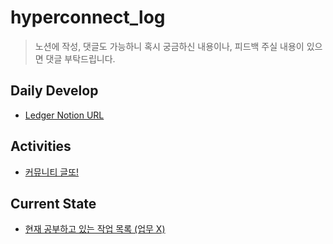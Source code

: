 # hyperconnect_log

> 노션에 작성, 댓글도 가능하니 혹시 궁금하신 내용이나, 피드백 주실 내용이 있으면 댓글 부탁드립니다.

## Daily Develop
* [Ledger Notion URL](https://www.notion.so/wnsgml972/Daily-Log-In-Hyperconnect-4c2d65be6e56444fbbe14c31432f8a34)

## Activities
* [커뮤니티 글또!](https://www.notion.so/ac5b18a482fb4df497d4e8257ad4d516)

## Current State
* [현재 공부하고 있는 작업 목록 (업무 X)](https://www.notion.so/wnsgml972/107c8e481df64e26a488053ab1ab4030?v=bf738876c6704108aeeda7ebbca6d66d)
